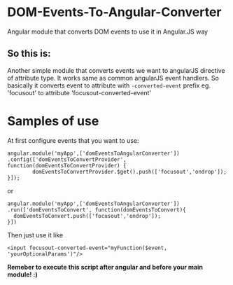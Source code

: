 # DOM-Events-To-Angular-Converter
Angular module that converts DOM events to use it in Angular.JS way

## So this is:

Another simple module that converts events we want to angularJS directive of attribute type.
It works same as common angularJS event handlers.
So basically it converts event to attribute with `-converted-event` prefix eg. 'focusout' to attribute 'focusout-converted-event'

# Samples of use

At first configure events that you want to use:

```
angular.module('myApp',['domEventsToAngularConverter'])
.config(['domEventsToConvertProvider', function(domEventsToConvertProvider) {
        domEventsToConvertProvider.$get().push(['focusout','ondrop']);
}]);
```
or
```
angular.module('myApp',['domEventsToAngularConverter'])
.run(['domEventsToConvert', function(domEventsToConvert){
  domEventsToConvert.push(['focusout','ondrop']);
}])
```

Then just use it like
```
<input focusout-converted-event="myFunction($event, 'yourOptionalParams')"/>
```

**Remeber to execute this script after angular and before your main module! :)**

